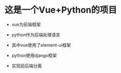 # 这是一个Vue+Python的项目

* vue为前端框架

* python作为后端处理语言

* 其中vue使用了element-ui框架

* python使用django框架

* 实现前后端分离